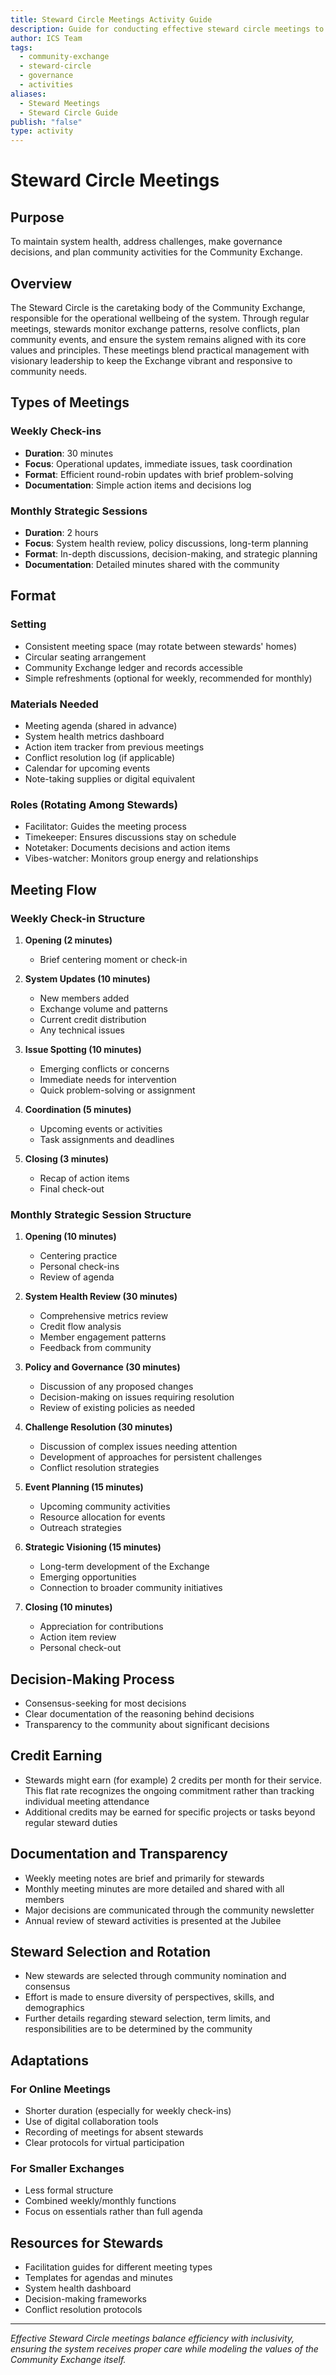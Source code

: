 ```yaml
---
title: Steward Circle Meetings Activity Guide
description: Guide for conducting effective steward circle meetings to maintain system health and make governance decisions
author: ICS Team
tags:
  - community-exchange
  - steward-circle
  - governance
  - activities
aliases:
  - Steward Meetings
  - Steward Circle Guide
publish: "false"
type: activity
---
```


# Steward Circle Meetings

## Purpose
To maintain system health, address challenges, make governance decisions, and plan community activities for the Community Exchange.

## Overview
The Steward Circle is the caretaking body of the Community Exchange, responsible for the operational wellbeing of the system. Through regular meetings, stewards monitor exchange patterns, resolve conflicts, plan community events, and ensure the system remains aligned with its core values and principles. These meetings blend practical management with visionary leadership to keep the Exchange vibrant and responsive to community needs.

## Types of Meetings

### Weekly Check-ins
- **Duration**: 30 minutes
- **Focus**: Operational updates, immediate issues, task coordination
- **Format**: Efficient round-robin updates with brief problem-solving
- **Documentation**: Simple action items and decisions log

### Monthly Strategic Sessions
- **Duration**: 2 hours
- **Focus**: System health review, policy discussions, long-term planning
- **Format**: In-depth discussions, decision-making, and strategic planning
- **Documentation**: Detailed minutes shared with the community

## Format

### Setting
- Consistent meeting space (may rotate between stewards' homes)
- Circular seating arrangement
- Community Exchange ledger and records accessible
- Simple refreshments (optional for weekly, recommended for monthly)

### Materials Needed
- Meeting agenda (shared in advance)
- System health metrics dashboard
- Action item tracker from previous meetings
- Conflict resolution log (if applicable)
- Calendar for upcoming events
- Note-taking supplies or digital equivalent

### Roles (Rotating Among Stewards)
- Facilitator: Guides the meeting process
- Timekeeper: Ensures discussions stay on schedule
- Notetaker: Documents decisions and action items
- Vibes-watcher: Monitors group energy and relationships

## Meeting Flow

### Weekly Check-in Structure
1. **Opening (2 minutes)**
   - Brief centering moment or check-in
   
2. **System Updates (10 minutes)**
   - New members added
   - Exchange volume and patterns
   - Current credit distribution
   - Any technical issues

3. **Issue Spotting (10 minutes)**
   - Emerging conflicts or concerns
   - Immediate needs for intervention
   - Quick problem-solving or assignment

4. **Coordination (5 minutes)**
   - Upcoming events or activities
   - Task assignments and deadlines

5. **Closing (3 minutes)**
   - Recap of action items
   - Final check-out

### Monthly Strategic Session Structure
1. **Opening (10 minutes)**
   - Centering practice
   - Personal check-ins
   - Review of agenda

2. **System Health Review (30 minutes)**
   - Comprehensive metrics review
   - Credit flow analysis
   - Member engagement patterns
   - Feedback from community

3. **Policy and Governance (30 minutes)**
   - Discussion of any proposed changes
   - Decision-making on issues requiring resolution
   - Review of existing policies as needed

4. **Challenge Resolution (30 minutes)**
   - Discussion of complex issues needing attention
   - Development of approaches for persistent challenges
   - Conflict resolution strategies

5. **Event Planning (15 minutes)**
   - Upcoming community activities
   - Resource allocation for events
   - Outreach strategies

6. **Strategic Visioning (15 minutes)**
   - Long-term development of the Exchange
   - Emerging opportunities
   - Connection to broader community initiatives

7. **Closing (10 minutes)**
   - Appreciation for contributions
   - Action item review
   - Personal check-out

## Decision-Making Process
- Consensus-seeking for most decisions
- Clear documentation of the reasoning behind decisions
- Transparency to the community about significant decisions

## Credit Earning
- Stewards might earn (for example) 2 credits per month for their service. This flat rate recognizes the ongoing commitment rather than tracking individual meeting attendance
- Additional credits may be earned for specific projects or tasks beyond regular steward duties

## Documentation and Transparency
- Weekly meeting notes are brief and primarily for stewards
- Monthly meeting minutes are more detailed and shared with all members
- Major decisions are communicated through the community newsletter
- Annual review of steward activities is presented at the Jubilee

## Steward Selection and Rotation
- New stewards are selected through community nomination and consensus
- Effort is made to ensure diversity of perspectives, skills, and demographics
- Further details regarding steward selection, term limits, and responsibilities are to be determined by the community

## Adaptations

### For Online Meetings
- Shorter duration (especially for weekly check-ins)
- Use of digital collaboration tools
- Recording of meetings for absent stewards
- Clear protocols for virtual participation

### For Smaller Exchanges
- Less formal structure
- Combined weekly/monthly functions
- Focus on essentials rather than full agenda

## Resources for Stewards
- Facilitation guides for different meeting types
- Templates for agendas and minutes
- System health dashboard
- Decision-making frameworks
- Conflict resolution protocols

---

*Effective Steward Circle meetings balance efficiency with inclusivity, ensuring the system receives proper care while modeling the values of the Community Exchange itself.*